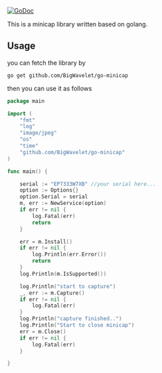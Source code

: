 
[![GoDoc](https://godoc.org/github.com/BigWavelet/go-minicap?status.svg)](https://godoc.org/github.com/BigWavelet/go-minicap)

This is a minicap library written based on golang.



## Usage

you can fetch the library by
```shell
go get github.com/BigWavelet/go-minicap
```
then you can use it as follows

```go
package main

import (
	"fmt"
    "log"
	"image/jpeg"
	"os"
	"time"
    "github.com/BigWavelet/go-minicap"
)

func main() {

	serial := "EP7333W7XB" //your serial here...
	option := Options{}
	option.Serial = serial
	m, err := NewService(option)
	if err != nil {
		log.Fatal(err)
		return
	}

	err = m.Install()
	if err != nil {
		log.Println(err.Error())
		return
	}
	log.Println(m.IsSupported())

	log.Println("start to capture")
	_, err := m.Capture()
	if err != nil {
		log.Fatal(err)
	}
	log.Println("capture finished..")
	log.Println("Start to close minicap")
	err = m.Close()
	if err != nil {
		log.Fatal(err)
	}

}

```